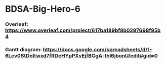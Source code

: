 # BDSA-Big-Hero-6

### Overleaf: https://www.overleaf.com/project/617ba189bf8b0297698f95b4

### Gantt diagram: https://docs.google.com/spreadsheets/d/1-6Lcv0StDnItwxd7fRDeHYpPXvEjfBGgA-thl6jbonU/edit#gid=0
